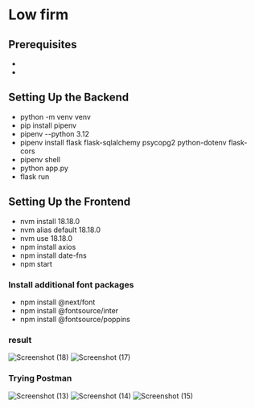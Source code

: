 # Low firm
## Prerequisites
-
-
## Setting Up the Backend
- python -m venv venv
- pip install pipenv
- pipenv --python 3.12
- pipenv install flask flask-sqlalchemy psycopg2 python-dotenv flask-cors
- pipenv shell
- python app.py
- flask run

## Setting Up the Frontend

- nvm install 18.18.0
- nvm alias default 18.18.0
- nvm use 18.18.0
- npm install axios
- npm install date-fns
- npm start

### Install additional font packages

- npm install @next/font
- npm install @fontsource/inter
- npm install @fontsource/poppins
### result 
![Screenshot (18)](https://github.com/user-attachments/assets/b4f69081-f500-4ac1-9e72-7d46ab4ef09e)
![Screenshot (17)](https://github.com/user-attachments/assets/b6be6ff6-ca60-4f4a-87d7-33e185fac0d1)

### Trying Postman  
![Screenshot (13)](https://github.com/user-attachments/assets/34b89e1f-ebf9-4943-8afb-81cf8f03708a)
![Screenshot (14)](https://github.com/user-attachments/assets/fd0ca706-9671-40a1-8191-e6a3c6e3a0a7)
![Screenshot (15)](https://github.com/user-attachments/assets/c16abb2e-7fed-4986-b7da-9c50486d044f)

